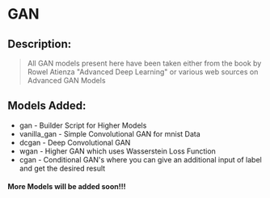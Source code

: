# GAN
## Description:
> All GAN models present here have been taken either from the book by Rowel Atienza "Advanced Deep Learning" or various web sources on Advanced GAN Models 

## Models Added:
- gan - Builder Script for Higher Models
- vanilla_gan - Simple Convolutional GAN for mnist Data
- dcgan - Deep Convolutional GAN
- wgan - Higher GAN which uses Wasserstein Loss Function
- cgan - Conditional GAN's where you can give an additional input of label and get the desired result

#### More Models will be added soon!!!
